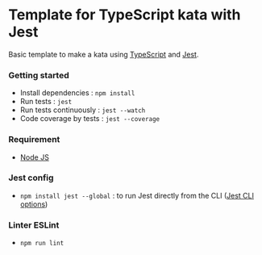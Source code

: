 # Template for TypeScript kata with Jest

Basic template to make a kata using [TypeScript](https://www.typescriptlang.org/) and [Jest](https://jestjs.io/).

### Getting started
- Install dependencies : `npm install`
- Run tests : `jest`
- Run tests continuously : `jest --watch`
- Code coverage by tests : `jest --coverage`

### Requirement
- [Node JS](https://nodejs.org/)

### Jest config
- `npm install jest --global` : to run Jest directly from the CLI ([Jest CLI options](https://jestjs.io/docs/cli))

### Linter ESLint
- `npm run lint`
